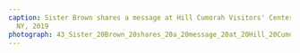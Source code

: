 ```yaml
---
caption: Sister Brown shares a message at Hill Cumorah Visitors' Center, Palmyra,
  NY, 2019
photograph: 43_Sister_20Brown_20shares_20a_20message_20at_20Hill_20Cumorah_20Visitors_27_20Center_2C_20Palmyra_2C_20NY_2C_202019.jpg
---
```

